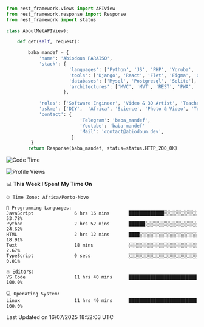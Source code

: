 ###
```python
from rest_framework.views import APIView
from rest_framework.response import Response
from rest_framework import status

class AboutMe(APIView):

    def get(self, request):

        baba_mandef = {
            'name': 'Abiodoun PARAISO',
            'stack': {
                       'languages': ['Python', 'JS', 'PHP', 'Yoruba', 'Fongbe', 'Kreyol', 'English', 'French'],
                       'tools': ['Django', 'React', 'Flet', 'Figma', 'GIMP', 'Inckscape', 'Kdenlive', 'Blender'],
                       'databases': ['Mysql', 'Postgresql', 'Sqlite'],
                       'architectures': ['MVC', 'MVT', 'REST', 'PWA', 'SPA', 'MicroServices']
                     },

            'roles': ['Software Engineer', 'Video & 3D Artist', 'Teacher', 'Mentor', 'Farmer'],
            'askme': ['DIY',  'Africa', 'Science', 'Photo & Video', 'Tech', 'Agro'],
            'contact': {
                           'Telegram': 'baba_mandef',
                           'Youtube': 'baba-mandef'
                           'Mail': 'contact@abiodoun.dev',
                        }
         }
        return Response(baba_mandef, status=status.HTTP_200_OK)

```                    

<!--START_SECTION:waka-->
![Code Time](http://img.shields.io/badge/Code%20Time-1%2C730%20hrs%201%20min-blue)

![Profile Views](http://img.shields.io/badge/Profile%20Views-0-blue)

📊 **This Week I Spent My Time On** 

```text
⌚︎ Time Zone: Africa/Porto-Novo

💬 Programming Languages: 
JavaScript               6 hrs 16 mins       █████████████░░░░░░░░░░░░   53.78% 
Python                   2 hrs 52 mins       ██████░░░░░░░░░░░░░░░░░░░   24.62% 
HTML                     2 hrs 12 mins       ████░░░░░░░░░░░░░░░░░░░░░   18.91% 
Text                     18 mins             ░░░░░░░░░░░░░░░░░░░░░░░░░   2.67% 
TypeScript               0 secs              ░░░░░░░░░░░░░░░░░░░░░░░░░   0.01%

🔥 Editors: 
VS Code                  11 hrs 40 mins      █████████████████████████   100.0%

💻 Operating System: 
Linux                    11 hrs 40 mins      █████████████████████████   100.0%

```


 Last Updated on 16/07/2025 18:52:03 UTC
<!--END_SECTION:waka-->
